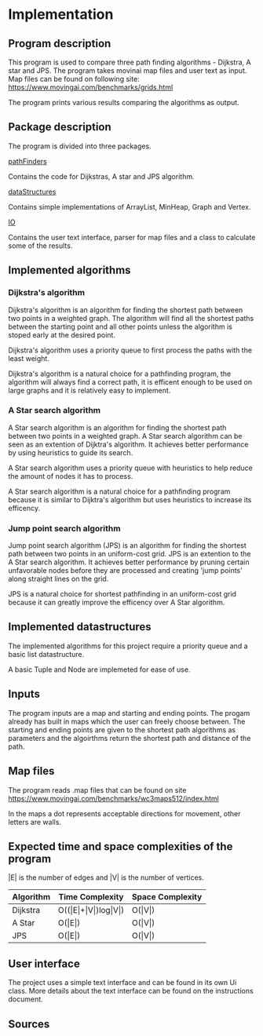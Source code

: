 # Implementation


## Program description

This program is used to compare three path finding algorithms - Dijkstra, A star and JPS. 
The program takes movinai map files and user text as input.
Map files can be found on following site:
https://www.movingai.com/benchmarks/grids.html 

The program prints various results comparing the algorithms as output.


## Package description

The program is divided into three packages.

[pathFinders](https://github.com/synesteesia/pathAlgorithms/tree/master/pathAlgorithms/src/main/java/pathalgorithms/pathFinders)

Contains the code for Dijkstras, A star and JPS algorithm.

[dataStructures](https://github.com/synesteesia/pathAlgorithms/tree/master/pathAlgorithms/src/main/java/pathalgorithms/dataStructures)

Contains simple implementations of ArrayList, MinHeap, Graph and Vertex.

[IO](https://github.com/synesteesia/pathAlgorithms/tree/master/pathAlgorithms/src/main/java/pathalgorithms/IO)

Contains the user text interface, parser for map files and a class to calculate some of the results.


## Implemented algorithms

### Dijkstra's algorithm

Dijkstra's algorithm is an algorithm for finding the shortest path between two points in a weighted graph. The algorithm will find all the shortest paths between the starting point and all other points unless the algorithm is stoped early at the desired point.

Dijkstra's algorithm uses a priority queue to first process the paths with the least weight.

Dijkstra's algorithm is a natural choice for a pathfinding program, the algorithm will always find a correct path, it is efficent enough to be used on large graphs and it is relatively easy to implement.

### A Star search algorithm

A Star search algorithm is an algorithm for finding the shortest path between two points in a weighted graph. A Star search algorithm can be seen as an extention of Dijktra's algorithm. It achieves better performance by using heuristics to guide its search.

A Star search algorithm uses a priority queue with heuristics to help reduce the amount of nodes it has to process.

A Star search algorithm is a natural choice for a pathfinding program because it is similar to Dijktra's algorithm but uses heuristics to increase its efficency.

### Jump point search algorithm

Jump point search algorithm (JPS) is an algorithm for finding the shortest path between two points in an uniform-cost grid. JPS is an extention to the A Star search algorithm. It achieves better performance by pruning certain unfavorable nodes before they are processed and creating 'jump points' along straight lines on the grid.

JPS is a natural choice for shortest pathfinding in an uniform-cost grid because it can greatly improve the efficency over A Star algorithm.


## Implemented datastructures

The implemented algorithms for this project require a priority queue and a basic list datastructure.

A basic Tuple and Node are implemeted for ease of use.

## Inputs

The program inputs are a map and starting and ending points. The progam already has built in maps which the user can freely choose between. The starting and ending points are given to the shortest path algorithms as parameters and the algoirthms return the shortest path and distance of the path.

## Map files

The program reads .map files that can be found on site 
https://www.movingai.com/benchmarks/wc3maps512/index.html

 In the maps a dot represents acceptable directions for movement, other letters are walls. 

## Expected time and space complexities of the program

|E| is the number of edges and |V| is the number of vertices.

|Algorithm| Time Complexity| Space Complexity|
|---------|----------------|-----------------|
|Dijkstra| O\(\(\|E\|+\|V\|\)log\|V\|\) | O\(\|V\|\) | 
|A Star| O\(\|E\|\) | O\(\|V\|\) |
|JPS| O\(\|E\|\) | O\(\|V\|\) |



## User interface

The project uses a simple text interface and can be found in its own Ui class.
More details about the text interface can be found on the instructions document.


## Sources

